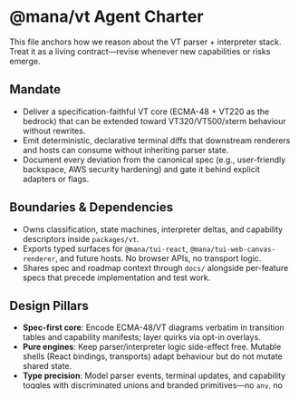 # @mana/vt Agent Charter

This file anchors how we reason about the VT parser + interpreter stack. Treat it as a living contract—revise whenever new capabilities or risks emerge.

## Mandate
- Deliver a specification-faithful VT core (ECMA-48 + VT220 as the bedrock) that can be extended toward VT320/VT500/xterm behaviour without rewrites.
- Emit deterministic, declarative terminal diffs that downstream renderers and hosts can consume without inheriting parser state.
- Document every deviation from the canonical spec (e.g., user-friendly backspace, AWS security hardening) and gate it behind explicit adapters or flags.

## Boundaries & Dependencies
- Owns classification, state machines, interpreter deltas, and capability descriptors inside `packages/vt`.
- Exports typed surfaces for `@mana/tui-react`, `@mana/tui-web-canvas-renderer`, and future hosts. No browser APIs, no transport logic.
- Shares spec and roadmap context through `docs/` alongside per-feature specs that precede implementation and test work.

## Design Pillars
- **Spec-first core**: Encode ECMA-48/VT diagrams verbatim in transition tables and capability manifests; layer quirks via opt-in overlays.
- **Pure engines**: Keep parser/interpreter logic side-effect free. Mutable shells (React bindings, transports) adapt behaviour but do not mutate shared state.
- **Type precision**: Model parser events, terminal updates, and capability toggles with discriminated unions and branded primitives—no `any`, no unchecked casts.
- **Extensible modules**: New control sets, charsets, or reports are additive table rows or capability flags, not bespoke branches.

## Foundational Components
- Public surface for parser state, byte-class flags, and event payload unions lives in `src/types.ts` to keep downstream consumers honest.
- Transition descriptors (`src/internal/actions.ts`) and state rules (`src/internal/state-rules.ts`) describe the FSM declaratively; no hardcoded switch statements.
- `createParser` and `classifyByte` share context factories (`src/internal/context.ts`, `src/internal/char-class.ts`) so tests and embedders see identical state.
- Interpreter snapshots (`src/interpreter/state.ts`) expose terminal metrics, mode toggles, printer flags, and programmable strings that hosts surface to users.

## Testing Doctrine
- Unit: `bunx vitest run` inside `packages/vt` for parser, classifier, and interpreter suites. Property-based coverage applies to classifier and CSI parsers.
- Integration: Pixel/e2e layers in other packages rely on deterministic updates from this core—breaking changes must coordinate spec + tests across packages.
- Type Discipline: `bun run typecheck` at the workspace root gates every VT change; keep ambient types strict.
- Specification Ritual: Write or amend the relevant spec document (`packages/vt/docs`) before altering code or tests—commit history should show spec → tests → implementation.

## Active Focus / Backlog Signals
- Fill soft-reset coverage: `ESC [ ! p` and related DECSTR toggles should reset interpreter state without requiring RIS; add Vitest + Playwright cases.
- Complete DSR table (3, 7, 8) and verify emitted responses; ensure terminal handles printer and macro status queries.
- Tighten parser fallbacks for legacy escapes (ESC 1/2 height controls, 7-bit SS2/SS3). Bytes must not leak into print events.
- Extend Playwright harness to cover printer/AUX toggles, soft reset, answerback flows, and ensure browser demos assert responses.

## Collaboration Rituals
1. Challenge intent; clarify whether a request belongs in the spec core or an adapter layer.
2. Propose an implementation strategy, secure approval, then modify code/tests/spec in that order.
3. Run unit suites plus any dependent integration/e2e tests impacted by interpreter semantics before shipping.
4. Capture meaningful findings (gaps, regressions, coverage updates) in this charter’s memory bank with dates for future archeology.

## Memory Bank
### 2025-09-30 – Charter refresh
Reframed the VT agent charter to mirror the root repository ethos, extracted foundational component notes into dedicated sections, and captured the outstanding backlog around soft reset, DSR coverage, and legacy escape handling.

### 2025-10-09 – Terminal runtime entry point
- Introduced `createTerminalRuntime` as the recommended API for consumers that just want a wired parser+interpreter pair. Keeps parser export available via a dedicated `parser.create` escape hatch for instrumentation or custom pipelines.
- Added Vitest coverage for runtime behaviours (print flow, byte writes, capability overrides, printer wiring, reset semantics) so regressions surface immediately when the wiring changes.
- Documentation now points newcomers at the runtime abstraction first, clarifying that the interpreter is the core product and the raw parser is an advanced tool.

### 2025-09-29 – Printer controller stub
- Introduced `printer/controller.ts` with a default no-op controller so the interpreter can mirror output when printer modes engage.
- `TerminalInterpreter` now tracks printer flags, mirrors writes for `CSI 0/4/5 i` and `CSI ? 4/5/6 i`, and exposes state for React and browser harnesses.
- Vitest asserts controller toggles and mirroring; Playwright verifies DECID/ENQ and printer events end-to-end. Future work: real print sinks and DSR 3/7 responses.

### 2025-09-29 – VT100 coverage gaps (partial)
Identified remaining work: implement soft resets, printer/AUX toggles, DSR 3/7/8, programmable answerback, and parser ignore paths for legacy ESC sequences. Some items now resolved (printer toggles, answerback) but others remain open and tracked above.

### 2025-09-28 – VT320 capability notes
Documented DEC STD 070 signatures for DA/DA2, S7C1T/S8C1T toggles, and NRCS expectations. Updated VT roadmap to prioritise VT320-specific device reports and control toggles.

### 2024-10-17 – Control stream expansions
- Added OSC buffering and termination (BEL/ST, CAN/SUB) with ECMA-48 §8.3.92 references; tests confirm 7/8-bit introducers.
- Implemented DCS pass-through states emitting `DcsHook`/`DcsPut`/`DcsUnhook`, including cancellation flows and overflow guardrails; coverage surpassed 85% on `parser.ts`.

### 2024-10-17 – CSI guard rails
Bound parameter/intermediate counts, enforced overflow protection, and handled CAN/SUB/ESC cancellations returning to ground. Expanded tests for overflow and repeated prefixes.

### 2024-10-16 – Initial ECMA-48 wiring
Encoded the initial FSM (ground, escape, CSI entry/param/intermediate) emitting structured events. Added unit coverage for printable runs, C0 execution, escape dispatch, and CSI parsing for both 7- and 8-bit forms.

### Early scaffolding (undated)
- Sketched the public surface for parser state and byte-class flags so downstream modules understand event payloads.
- Created declarative action/transition descriptors and context factories to centralise parser bookkeeping.
- Implemented `classifyByte` helper returning bitwise category flags, enabling overlapping roles without ad-hoc branching.
- Seeded Vitest coverage for byte classification to lock semantics against the VT500 chart and prepared `createParser` for state-table driven development.
